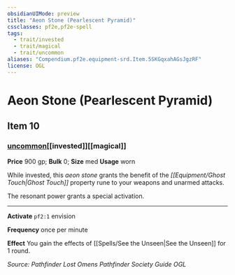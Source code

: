 ```yaml
---
obsidianUIMode: preview
title: "Aeon Stone (Pearlescent Pyramid)"
cssclasses: pf2e,pf2e-spell
tags:
  - trait/invested
  - trait/magical
  - trait/uncommon
aliases: "Compendium.pf2e.equipment-srd.Item.5SKGqxahAGsJgzRF"
license: OGL
---
```

# Aeon Stone (Pearlescent Pyramid)
## Item 10
### [uncommon](uncommon "Uncommon Rarity Trait")[[invested]][[magical]]


**Price** 900 gp; 
**Bulk** 0; **Size** med
**Usage** worn

While invested, this _aeon stone_ grants the benefit of the _[[Equipment/Ghost Touch|Ghost Touch]]_ property rune to your weapons and unarmed attacks.

The resonant power grants a special activation.

* * *

**Activate** `pf2:1` envision

**Frequency** once per minute

**Effect** You gain the effects of [[Spells/See the Unseen|See the Unseen]] for 1 round.

*Source: Pathfinder Lost Omens Pathfinder Society Guide*
*OGL*